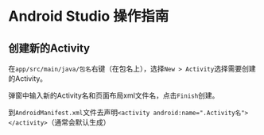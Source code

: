 # Android Studio 操作指南

## 创建新的Activity

在`app/src/main/java/包名`右键（在包名上），选择`New > Activity`选择需要创建的Activity。

弹窗中输入新的Activity名和页面布局xml文件名，点击`Finish`创建。

到`AndroidManifest.xml`文件去声明`<activity android:name=".Activity名"></activity>`（通常会默认生成）
